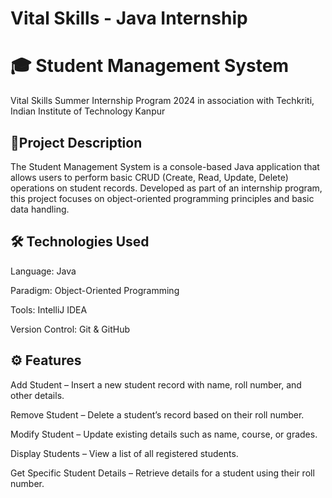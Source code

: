 # Vital Skills - Java Internship
# 🎓 Student Management System
Vital Skills Summer Internship Program 2024
in association with Techkriti, Indian Institute of Technology Kanpur

## 📌Project Description
The Student Management System is a console-based Java application that allows users to perform basic CRUD (Create, Read, Update, Delete) operations on student records. Developed as part of an internship program, this project focuses on object-oriented programming principles and basic data handling.

## 🛠️ Technologies Used
Language: Java

Paradigm: Object-Oriented Programming

Tools: IntelliJ IDEA

Version Control: Git & GitHub

## ⚙️ Features
Add Student – Insert a new student record with name, roll number, and other details.

Remove Student – Delete a student’s record based on their roll number.

Modify Student – Update existing details such as name, course, or grades.

Display Students – View a list of all registered students.

Get Specific Student Details – Retrieve details for a student using their roll number.
